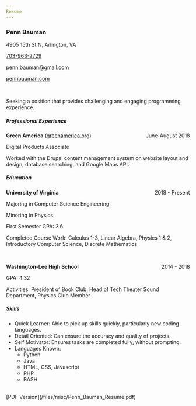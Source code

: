 ```yaml
---
Resume
---
```


### Penn Bauman
4905 15th St N, Arlington, VA

[703-963-2729](tel:703-963-2729) 

[penn.bauman@gmail.com](mailto:penn.bauman@gmail.com)

[pennbauman.com](/)

<br/>

Seeking a position that provides challenging and engaging programming experience. 

##### Professional Experience
**Green America** ([greenamerica.org](http://greenamerica.org))
<span style="float:right">June-August 2018</span>

Digital Products Associate 

Worked with the Drupal content management system on website layout and design, database searching, and Google Maps API. 


##### Education
**University of Virginia**
<span style="float:right">2018 - Present</span>

Majoring in Computer Science Engineering

Minoring in Physics 

First Semester GPA: 3.6 

Completed Course Work: Calculus 1-3, Linear Algebra, Physics 1 & 2, Introductory Computer Science, Discrete Mathematics 

<br/>

**Washington-Lee High School**
<span style="float:right">2014 - 2018</span>

GPA: 4.32 

Activities: President of Book Club, Head of Tech Theater Sound Department, Physics Club Member 



##### Skills
* Quick Learner: Able to pick up skills quickly, particularly new coding languages. 
* Detail Oriented: Can ensure the accuracy and quality of projects. 
* Self Motivator: Ensures tasks are completed fully, without prompting. 
* Languages Known:
    * Python
    * Java
    * HTML, CSS, Javascript
    * PHP
    * BASH

<br/>
[PDF Version](/files/misc/Penn_Bauman_Resume.pdf)
